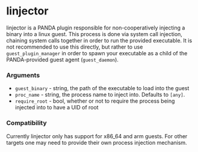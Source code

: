# linjector

linjector is a PANDA plugin responsible for non-cooperatively injecting a binary into
a linux guest. This process is done via system call injection, chaining system calls
together in order to run the provided executable. It is not recommended to use this directly, but rather to use `guest_plugin_manager` in order to spawn your executable as a child of the PANDA-provided guest agent (`guest_daemon`).

### Arguments

* `guest_binary` - string, the path of the executable to load into the guest
* `proc_name` - string, the process name to inject into. Defaults to `[any]`.
* `require_root` - bool, whether or not to require the process being injected into to have a UID of root

### Compatibility

Currently linjector only has support for x86_64 and arm guests. For other targets one may need to provide their own process injection mechanism.
